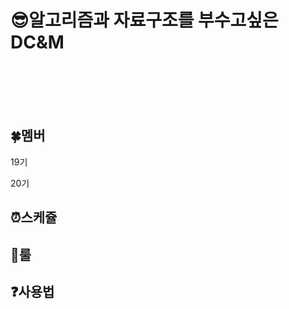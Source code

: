 # :sunglasses:알고리즘과 자료구조를 부수고싶은 DC&amp;M 
<br>
<br>
<br>
<br>

## :four_leaf_clover:멤버
19기

20기


## :alarm_clock:스케쥴

## :muscle:룰

## :question:사용법

